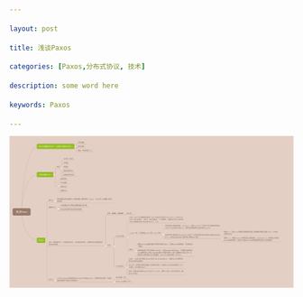 ```yaml
---

layout: post

title: 浅谈Paxos

categories: [Paxos,分布式协议, 技术]

description: some word here

keywords: Paxos

---
```



![simple_paxos](/assets/Simple_Paxos.png)

